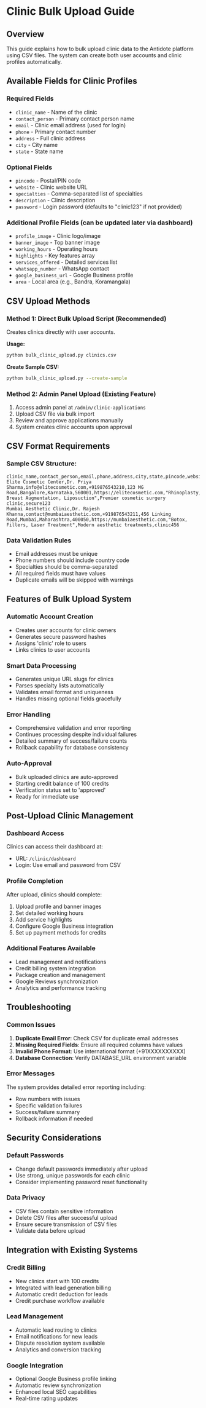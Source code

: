 # Clinic Bulk Upload Guide

## Overview
This guide explains how to bulk upload clinic data to the Antidote platform using CSV files. The system can create both user accounts and clinic profiles automatically.

## Available Fields for Clinic Profiles

### Required Fields
- `clinic_name` - Name of the clinic
- `contact_person` - Primary contact person name
- `email` - Clinic email address (used for login)
- `phone` - Primary contact number
- `address` - Full clinic address
- `city` - City name
- `state` - State name

### Optional Fields
- `pincode` - Postal/PIN code
- `website` - Clinic website URL
- `specialties` - Comma-separated list of specialties
- `description` - Clinic description
- `password` - Login password (defaults to "clinic123" if not provided)

### Additional Profile Fields (can be updated later via dashboard)
- `profile_image` - Clinic logo/image
- `banner_image` - Top banner image
- `working_hours` - Operating hours
- `highlights` - Key features array
- `services_offered` - Detailed services list
- `whatsapp_number` - WhatsApp contact
- `google_business_url` - Google Business profile
- `area` - Local area (e.g., Bandra, Koramangala)

## CSV Upload Methods

### Method 1: Direct Bulk Upload Script (Recommended)
Creates clinics directly with user accounts.

**Usage:**
```bash
python bulk_clinic_upload.py clinics.csv
```

**Create Sample CSV:**
```bash
python bulk_clinic_upload.py --create-sample
```

### Method 2: Admin Panel Upload (Existing Feature)
1. Access admin panel at `/admin/clinic-applications`
2. Upload CSV file via bulk import
3. Review and approve applications manually
4. System creates clinic accounts upon approval

## CSV Format Requirements

### Sample CSV Structure:
```csv
clinic_name,contact_person,email,phone,address,city,state,pincode,website,specialties,description,password
Elite Cosmetic Center,Dr. Priya Sharma,info@elitecosmetic.com,+919876543210,123 MG Road,Bangalore,Karnataka,560001,https://elitecosmetic.com,"Rhinoplasty, Breast Augmentation, Liposuction",Premier cosmetic surgery clinic,secure123
Mumbai Aesthetic Clinic,Dr. Rajesh Khanna,contact@mumbaiaesthetic.com,+919876543211,456 Linking Road,Mumbai,Maharashtra,400050,https://mumbaiaesthetic.com,"Botox, Fillers, Laser Treatment",Modern aesthetic treatments,clinic456
```

### Data Validation Rules
- Email addresses must be unique
- Phone numbers should include country code
- Specialties should be comma-separated
- All required fields must have values
- Duplicate emails will be skipped with warnings

## Features of Bulk Upload System

### Automatic Account Creation
- Creates user accounts for clinic owners
- Generates secure password hashes
- Assigns 'clinic' role to users
- Links clinics to user accounts

### Smart Data Processing
- Generates unique URL slugs for clinics
- Parses specialty lists automatically
- Validates email format and uniqueness
- Handles missing optional fields gracefully

### Error Handling
- Comprehensive validation and error reporting
- Continues processing despite individual failures
- Detailed summary of success/failure counts
- Rollback capability for database consistency

### Auto-Approval
- Bulk uploaded clinics are auto-approved
- Starting credit balance of 100 credits
- Verification status set to 'approved'
- Ready for immediate use

## Post-Upload Clinic Management

### Dashboard Access
Clinics can access their dashboard at:
- URL: `/clinic/dashboard`
- Login: Use email and password from CSV

### Profile Completion
After upload, clinics should complete:
1. Upload profile and banner images
2. Set detailed working hours
3. Add service highlights
4. Configure Google Business integration
5. Set up payment methods for credits

### Additional Features Available
- Lead management and notifications
- Credit billing system integration
- Package creation and management
- Google Reviews synchronization
- Analytics and performance tracking

## Troubleshooting

### Common Issues
1. **Duplicate Email Error**: Check CSV for duplicate email addresses
2. **Missing Required Fields**: Ensure all required columns have values
3. **Invalid Phone Format**: Use international format (+91XXXXXXXXXX)
4. **Database Connection**: Verify DATABASE_URL environment variable

### Error Messages
The system provides detailed error reporting including:
- Row numbers with issues
- Specific validation failures
- Success/failure summary
- Rollback information if needed

## Security Considerations

### Default Passwords
- Change default passwords immediately after upload
- Use strong, unique passwords for each clinic
- Consider implementing password reset functionality

### Data Privacy
- CSV files contain sensitive information
- Delete CSV files after successful upload
- Ensure secure transmission of CSV files
- Validate data before upload

## Integration with Existing Systems

### Credit Billing
- New clinics start with 100 credits
- Integrated with lead generation billing
- Automatic credit deduction for leads
- Credit purchase workflow available

### Lead Management
- Automatic lead routing to clinics
- Email notifications for new leads
- Dispute resolution system available
- Analytics and conversion tracking

### Google Integration
- Optional Google Business profile linking
- Automatic review synchronization
- Enhanced local SEO capabilities
- Real-time rating updates